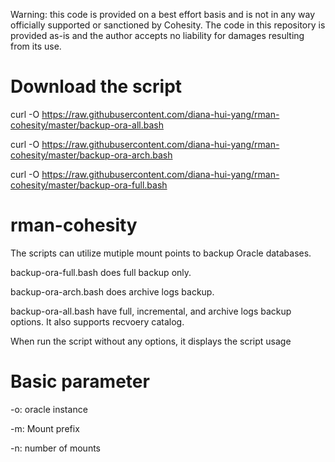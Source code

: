 Warning: this code is provided on a best effort basis and is not in any way officially supported or sanctioned by Cohesity. The code in this repository is provided as-is and the author accepts no liability for damages resulting from its use.

# Download the script
curl -O https://raw.githubusercontent.com/diana-hui-yang/rman-cohesity/master/backup-ora-all.bash

curl -O https://raw.githubusercontent.com/diana-hui-yang/rman-cohesity/master/backup-ora-arch.bash

curl -O https://raw.githubusercontent.com/diana-hui-yang/rman-cohesity/master/backup-ora-full.bash

# rman-cohesity

The scripts can utilize mutiple mount points to backup Oracle databases. 

backup-ora-full.bash does full backup only. 

backup-ora-arch.bash does archive logs backup.

backup-ora-all.bash have full, incremental, and archive logs backup options. It also supports recvoery catalog.

When run the script without any options, it displays the script usage

# Basic parameter
-o: oracle instance

-m: Mount prefix

-n: number of mounts 
